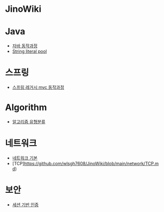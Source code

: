 # JinoWiki

# Java

- [자바 동작과정](https://github.com/wlsgh7608/JinoWiki/blob/main/java/%EC%9E%90%EB%B0%94%20%EB%8F%99%EC%9E%91%EA%B3%BC%EC%A0%95.md)
- [String literal pool](https://github.com/wlsgh7608/JinoWiki/blob/main/java/String%20literal%20pool.md)

# 스프링

- [스프링 레거시 mvc 동작과정](https://github.com/wlsgh7608/JinoWiki/blob/main/spring/%EC%8A%A4%ED%94%84%EB%A7%81%20mvc%20%EB%8F%99%EC%9E%91%EA%B3%BC%EC%A0%95.md)

# Algorithm

- [알고리즘 유형분류](https://github.com/wlsgh7608/JinoWiki/tree/main/algorithm)

# 네트워크

- [네트워크 기본](https://github.com/wlsgh7608/JinoWiki/blob/main/network/%EB%84%A4%ED%8A%B8%EC%9B%8C%ED%81%AC%20%EA%B8%B0%EB%B3%B8.md)
- [TCP]https://github.com/wlsgh7608/JinoWiki/blob/main/network/TCP.md)

# 보안

- [세션 기반 인증]()
